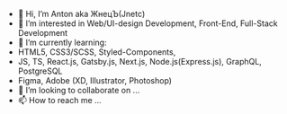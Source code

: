 - 👋 Hi, I’m Anton aka ЖнецЪ(Jnetc)
- 👀 I’m interested in Web/UI-design Development, Front-End, Full-Stack Development
- 🌱 I’m currently learning: 
- HTML5, CSS3/SCSS, Styled-Components, 
- JS, TS, React.js, Gatsby.js, Next.js, Node.js(Express.js), GraphQL, PostgreSQL
- Figma, Adobe (XD, Illustrator, Photoshop)
- 💞️ I’m looking to collaborate on ...
- 📫 How to reach me ...

<!---
jnetc/jnetc is a ✨ special ✨ repository because its `README.md` (this file) appears on your GitHub profile.
You can click the Preview link to take a look at your changes.
--->
